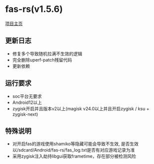 # fas-rs(v1.5.6)

[项目主页](https://github.com/shadow3aaa/fas-rs)

## 更新日志

- 修复多个导致随机拉满不生效的逻辑
- 完全删除uperf-patch残留代码
- 更新依赖

## 运行要求

- soc平台无要求
- Android12以上
- zygisk开启并且版本v2以上(magisk v24.0以上并且开启zygisk / ksu + zygisk-next)

## 特殊说明

- 对开启fas的游戏使用shamiko等隐藏可能会导致不生效, 是否生效以/sdcard/Android/fas-rs/fas_log.txt是否有对应游戏记录为准
- 采用zygisk注入劫持libgui获取frametime，存在部分被检测风险
